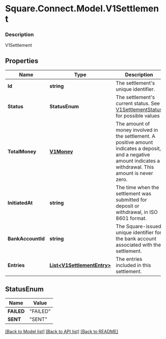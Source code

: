# Square.Connect.Model.V1Settlement

### Description

V1Settlement

## Properties

Name | Type | Description | Notes
------------ | ------------- | ------------- | -------------
**Id** | **string** | The settlement&#39;s unique identifier. | [optional] 
**Status** | **StatusEnum** | The settlement&#39;s current status. See [V1SettlementStatus](#type-v1settlementstatus) for possible values | [optional] 
**TotalMoney** | [**V1Money**](V1Money.md) | The amount of money involved in the settlement. A positive amount indicates a deposit, and a negative amount indicates a withdrawal. This amount is never zero. | [optional] 
**InitiatedAt** | **string** | The time when the settlement was submitted for deposit or withdrawal, in ISO 8601 format. | [optional] 
**BankAccountId** | **string** | The Square-issued unique identifier for the bank account associated with the settlement. | [optional] 
**Entries** | [**List&lt;V1SettlementEntry&gt;**](V1SettlementEntry.md) | The entries included in this settlement. | [optional] 


## StatusEnum

Name | Value
------------ | -------------
**FAILED** | "FAILED"
**SENT** | "SENT"



[[Back to Model list]](../README.md#documentation-for-models) [[Back to API list]](../README.md#documentation-for-api-endpoints) [[Back to README]](../README.md)

